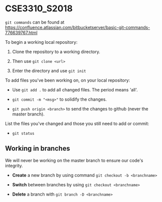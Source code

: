 # CSE3310_S2018

`git commands` can be found at https://confluence.atlassian.com/bitbucketserver/basic-git-commands-776639767.html

To begin a working local repository:

1. Clone the repository to a working directory.

2. Then use `git clone <url>`

3. Enter the directory and use `git init`


To add files you've been working on, on your local repository:

- Use `git add .` to add all changed files. The period means 'all'.

- `git commit -m "<msg>"` to solidify the changes.

- `git push origin <branch>` to send the changes to github (never the master branch).


List the files you've changed and those you still need to add or commit:

- `git status`

## Working in branches

We will never be working on the master branch to ensure our code's integrity.

- **Create** a new branch by using command `git checkout -b <branchname>`

- **Switch** between branches by using `git checkout <branchname>`

- **Delete** a branch with `git branch -D <branchname>`

